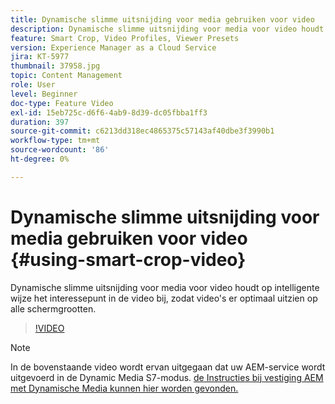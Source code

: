 ```yaml
---
title: Dynamische slimme uitsnijding voor media gebruiken voor video
description: Dynamische slimme uitsnijding voor media voor video houdt op intelligente wijze het interessepunt in de video bij, zodat video's er optimaal uitzien op alle schermgrootten.
feature: Smart Crop, Video Profiles, Viewer Presets
version: Experience Manager as a Cloud Service
jira: KT-5977
thumbnail: 37958.jpg
topic: Content Management
role: User
level: Beginner
doc-type: Feature Video
exl-id: 15eb725c-d6f6-4ab9-8d39-dc05fbba1ff3
duration: 397
source-git-commit: c6213dd318ec4865375c57143af40dbe3f3990b1
workflow-type: tm+mt
source-wordcount: '86'
ht-degree: 0%

---
```


# Dynamische slimme uitsnijding voor media gebruiken voor video {#using-smart-crop-video}

Dynamische slimme uitsnijding voor media voor video houdt op intelligente wijze het interessepunt in de video bij, zodat video&#39;s er optimaal uitzien op alle schermgrootten.

>[!VIDEO](https://video.tv.adobe.com/v/37958?quality=12&learn=on)

>[!NOTE]
>
>In de bovenstaande video wordt ervan uitgegaan dat uw AEM-service wordt uitgevoerd in de Dynamic Media S7-modus. [ de Instructies bij vestiging AEM met Dynamische Media kunnen hier worden gevonden.](https://experienceleague.adobe.com/docs/experience-manager-cloud-service/assets/dynamicmedia/config-dm.html)

